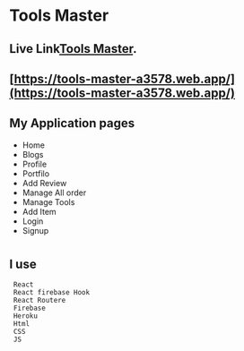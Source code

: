 # Tools Master

## Live Link[Tools Master](https://tools-master-a3578.web.app/).

## [https://tools-master-a3578.web.app/](https://tools-master-a3578.web.app/)

## My Application pages
* Home
* Blogs
* Profile
* Portfilo
* Add Review
* Manage All order
* Manage Tools
* Add Item
* Login
* Signup
#

## I use
~~~
 React 
 React firebase Hook
 React Routere
 Firebase
 Heroku
 Html
 CSS 
 JS
~~~

